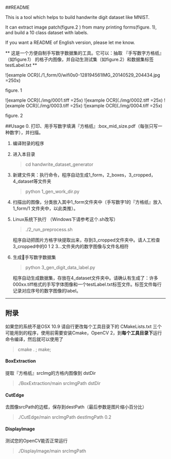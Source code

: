##README

This is a tool which helps to build handwrite digit dataset like MNIST.

It can extract image patch(figure.2 ) from many printing forms(figure. 1), and build a 10 class dataset with labels.

If you want a README of English version, please let me know.

** 这是一个方便自制手写数字数据集的工具。它可以：抽取 『手写数字方格纸』（如figure.1） 的格子内图像，并自动生测试集（如figure.2）和数据集标签 testLabel.txt **
  
![example OCR](./1_form/0/wifi0s0-128194561IMG_20140529_204434.jpg =250x)

figure. 1

![example OCR](./img/0001.tiff =25x)
![example OCR](./img/0002.tiff =25x)
![example OCR](./img/0003.tiff =25x)
![example OCR](./img/0004.tiff =25x)

figure. 2

##Usage
0. 打印、用手写数字填满『方格纸』:box_mid_size.pdf（每张只写一种数字），并扫描。


1. 编译附录的程序    
 
2. 进入本目录   
	>cd handwrite_dataset_generator

3. 新建文件夹：执行命令，程序自动生成1_form，2_boxes，3_cropped，4_dataset等文件夹
	>python 1_gen_work_dir.py

4. 扫描出的图像，分类放入其中1_form文件夹中（手写数字1的『方格纸』放入 1_form/1 文件夹中，以此类推）。

5. Linux系统下执行  （Windows下请参考这个.sh改写）
	>./2_run_preprocess.sh   
  
	程序自动把图片方格字块提取出来，存到3_cropped文件夹中。请人工检查3_cropped中的0 1 2 3...文件夹内的数字图像与文件名相符

6. 生成手写数字数据集  
	> python 3_gen_digit_data_label.py
	
	程序自动生成数据集，存放在4_dataset文件夹中。请确认有生成了：许多000xx.tiff格式的手写字体图像和一个testLabel.txt标签文件。标签文件每行记录对应序号的数字图像的label。

  ---
## 附录


如果您的系统不是OSX 10.9 请自行更改每个工具目录下的 CMakeLists.txt
三个可能用到的程序，使用前需要安装Cmake，OpenCV 2，到**每个工具目录下**运行命令编译，然后就可以使用了

> cmake . ; make;

####  BoxExtraction   

提取『方格纸』srcImg的方格内图像到 dstDir  
> ./BoxExtraction/main srcImgPath dstDir


#### CutEdge 

去图像srcPath的边框，保存到destPath（最后参数是图片缩小百分比）
> ./CutEdge/main srcImgPath destImgPath 0.2
	 
#### DisplayImage
测试您的OpenCV能否正常运行
> ./DisplayImage/main srcImgPath